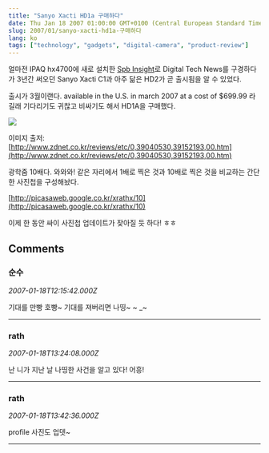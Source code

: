 ```yaml
---
title: "Sanyo Xacti HD1a 구매하다"
date: Thu Jan 18 2007 01:00:00 GMT+0100 (Central European Standard Time)
slug: 2007/01/sanyo-xacti-hd1a-구매하다
lang: ko
tags: ["technology", "gadgets", "digital-camera", "product-review"]
---
```


얼마전 IPAQ hx4700에 새로 설치한 [Spb Insight](http://www.spbsoftwarehouse.com/products/insight/?en)로 Digital Tech News를 구경하다가
3년간 써오던 Sanyo Xacti C1과 아주 닮은 HD2가 곧 출시됨을 알 수 있었다.

출시가 3월이랜다. available in the U.S. in march 2007 at a cost of $699.99 라길래
기다리기도 귀찮고 비싸기도 해서 HD1A을 구매했다.

![](http://www.zdnet.co.kr/images/stories/review/2006/10/1025/jpeg_400_sanyo_cam_2.jpg)

이미지 출저: [http://www.zdnet.co.kr/reviews/etc/0,39040530,39152193,00.htm](http://www.zdnet.co.kr/reviews/etc/0,39040530,39152193,00.htm)

광학줌 10배다. 와와와!
같은 자리에서 1배로 찍은 것과 10배로 찍은 것을 비교하는 간단한 사진첩을 구성해놨다.

[http://picasaweb.google.co.kr/xrathx/10](http://picasaweb.google.co.kr/xrathx/10)

이제 한 동안 싸이 사진첩 업데이트가 잦아질 듯 하다! ㅎㅎ

## Comments

### 순수
*2007-01-18T12:15:42.000Z*

기대를 만빵 호빵~ 기대를 져버리면 나띵~ ~ _~

---

### rath
*2007-01-18T13:24:08.000Z*

난 니가 지난 날 나띵한 사건을 알고 있다! 어흥!

---

### rath
*2007-01-18T13:42:36.000Z*

profile 사진도 업뎃~

---
